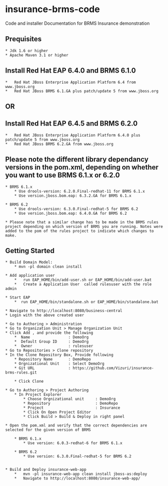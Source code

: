 # insurance-brms-code
Code and installer Documentation for BRMS Insurance demonstration

## Prequisites

	* Jdk 1.6 or higher
	* Apache Maven 3.1 or higher

## Install Red Hat EAP 6.4.0 and BRMS 6.1.0

	*	Red Hat JBoss Enterprise Application Platform 6.4 from www.jboss.org
	*	Red Hat JBoss BRMS 6.1.GA plus patch/update 5 from www.jboss.org
	
## OR

## Install Red Hat EAP 6.4.5 and BRMS 6.2.0

	*	Red Hat JBoss Enterprise Application Platform 6.4.0 plus patch/update 5 from www.jboss.org
	*	Red Hat JBoss BRMS 6.2.GA from www.jboss.org
	
## Please note the different library dependancy versions in the pom.xml, depending on whether you want to use BRMS 6.1.x or 6.2.0	 

    * BRMS 6.1.x
        * Use drools-version: 6.2.0.Final-redhat-11 for BRMS 6.1.x
        * Use version.jboss.bom.eap: 6.3.2.GA for BRMS 6.1.x
    
    * BRMS 6.2
        * Use drools-version: 6.3.0.Final-redhat-5 for BRMS 6.2
        * Use version.jboss.bom.eap: 6.4.0.GA for BRMS 6.2
        
    * Please note that a similar change has to be made in the BRMS rules project depending on which version of BRMS you are running. Notes were added to the pom of the rules project to indicate which changes to make.
    
    
## Getting Started

	* Build Domain Model:
		* mvn -pl domain clean install
	
	* Add application user 
		*	run EAP_HOME/bin/add-user.sh or EAP_HOME/bin/add-user.bat
		* 	Create a Application User  called rulesuser with the role admin

	* Start EAP 
		*  run EAP_HOME/bin/standalone.sh or EAP_HOME/bin/standalone.bat
	
	* Navigate to http://localhost:8080/business-central
	* Login with the above created user	

	* Go to Authoring > Administration
	* Go to Organization Unit > Manage Organization Unit
	* Click Add , and provide the following
		*  Name 				: DemoOrg 
		*  Default Group ID 	: DemoOrg
		*  Owner 				: rulesuser
	* Go to Repositories > Clone repository
	* In the Clone Repository Box, Provide following
		* Repository Name 		: DemoRepo
		* Orgnizational Unit 	: Select DemoOrg
		* Git URL 				: https://github.com/Vizuri/insurance-brms-rules.git

		* Click Clone
	
	* Go to Authoring > Project Authoring
		* In Project Explorer 
			* Choose Orgnizational unit 	: DemoOrg
			* Repository 					: DemoRepo 
			* Project 						: Insurance
			* Click On Open Project Editor
			* Click Build > Build & Deploy in right panel

    * Open the pom.xml and verify that the correct dependencies are selected for the given version of BRMS
       
        * BRMS 6.1.x
            * Use version: 6.0.3-redhat-6 for BRMS 6.1.x
          
        * BRMS 6.2
            * Use version: 6.3.0.Final-redhat-5 for BRMS 6.2
        
    
	* Build and Deploy insurance-web-app
		*	mvn -pl insurance-web-app clean install jboss-as:deploy
		* 	Navigate to http://localhost:8080/insurance-web-app/
	

